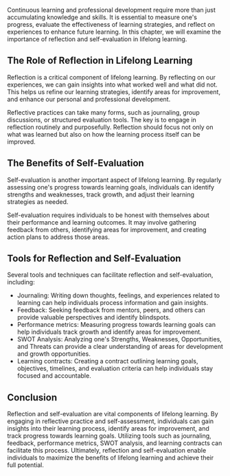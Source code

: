 
Continuous learning and professional development require more than just accumulating knowledge and skills. It is essential to measure one's progress, evaluate the effectiveness of learning strategies, and reflect on experiences to enhance future learning. In this chapter, we will examine the importance of reflection and self-evaluation in lifelong learning.

The Role of Reflection in Lifelong Learning
-------------------------------------------

Reflection is a critical component of lifelong learning. By reflecting on our experiences, we can gain insights into what worked well and what did not. This helps us refine our learning strategies, identify areas for improvement, and enhance our personal and professional development.

Reflective practices can take many forms, such as journaling, group discussions, or structured evaluation tools. The key is to engage in reflection routinely and purposefully. Reflection should focus not only on what was learned but also on how the learning process itself can be improved.

The Benefits of Self-Evaluation
-------------------------------

Self-evaluation is another important aspect of lifelong learning. By regularly assessing one's progress towards learning goals, individuals can identify strengths and weaknesses, track growth, and adjust their learning strategies as needed.

Self-evaluation requires individuals to be honest with themselves about their performance and learning outcomes. It may involve gathering feedback from others, identifying areas for improvement, and creating action plans to address those areas.

Tools for Reflection and Self-Evaluation
----------------------------------------

Several tools and techniques can facilitate reflection and self-evaluation, including:

* Journaling: Writing down thoughts, feelings, and experiences related to learning can help individuals process information and gain insights.
* Feedback: Seeking feedback from mentors, peers, and others can provide valuable perspectives and identify blindspots.
* Performance metrics: Measuring progress towards learning goals can help individuals track growth and identify areas for improvement.
* SWOT Analysis: Analyzing one's Strengths, Weaknesses, Opportunities, and Threats can provide a clear understanding of areas for development and growth opportunities.
* Learning contracts: Creating a contract outlining learning goals, objectives, timelines, and evaluation criteria can help individuals stay focused and accountable.

Conclusion
----------

Reflection and self-evaluation are vital components of lifelong learning. By engaging in reflective practice and self-assessment, individuals can gain insights into their learning process, identify areas for improvement, and track progress towards learning goals. Utilizing tools such as journaling, feedback, performance metrics, SWOT analysis, and learning contracts can facilitate this process. Ultimately, reflection and self-evaluation enable individuals to maximize the benefits of lifelong learning and achieve their full potential.
